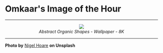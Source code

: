 # Omkaar's Image of the Hour

---

<div align="center">

<a href="https://unsplash.com/photos/abstract-blobs-and-shapes-of-various-colors-o1zpilrZMzE">
  <img src="https://images.unsplash.com/photo-1749925590042-eb5a4f5dc1a4?crop=entropy&cs=tinysrgb&fit=max&fm=jpg&ixid=M3w3NjA2Nzh8MHwxfHJhbmRvbXx8fHx8fHx8fDE3NTE1MTg4MDB8&ixlib=rb-4.1.0&q=80&w=1080" style="max-width:100%; height:auto;">
</a>

<br>
<i>Abstract Organic Shapes - Wallpaper - 8K</i>

</div>

---

**Photo by** [Nigel Hoare](https://unsplash.com/@dementedpixel) **on Unsplash**
